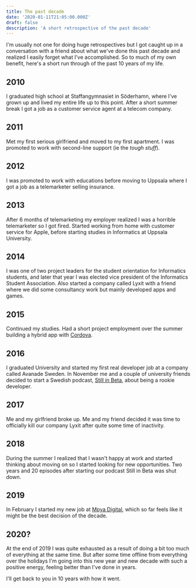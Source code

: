```yaml
---
title: The past decade
date: '2020-01-11T21:05:00.000Z'
draft: false
description: 'A short retrospective of the past decade'
---
```


I'm usually not one for doing huge retrospectives but I got caught up in a conversation with a friend about what we've done this past decade and realized I easily forget what I've accomplished. So to much of my own benefit, here's a short run through of the past 10 years of my life.

## 2010

I graduated high school at Staffangymnasiet in Söderhamn, where I've grown up and lived my entire life up to this point. After a short summer break I got a job as a customer service agent at a telecom company.

## 2011

Met my first serious girlfriend and moved to my first apartment. I was promoted to work with second-line support (ie the _tough stuff_).

## 2012

I was promoted to work with educations before moving to Uppsala where I got a job as a telemarketer selling insurance.

## 2013

After 6 months of telemarketing my employer realized I was a horrible telemarketer so I got fired. Started working from home with customer service for Apple, before starting studies in Informatics at Uppsala University.

## 2014

I was one of two project leaders for the student orientation for Informatics students, and later that year I was elected vice president of the Informatics Student Association. Also started a company called Lyxit with a friend where we did some consultancy work but mainly developed apps and games.

## 2015

Continued my studies. Had a short project employment over the summer building a hybrid app with [Cordova](https://cordova.apache.org/).

## 2016

I graduated University and started my first real developer job at a company called Avanade Sweden. In November me and a couple of university friends decided to start a Swedish podcast, [Still in Beta](https://podcasts.apple.com/se/podcast/still-in-beta/id1174070946), about being a rookie developer.

## 2017

Me and my girlfriend broke up. Me and my friend decided it was time to officially kill our company Lyxit after quite some time of inactivity.

## 2018

During the summer I realized that I wasn't happy at work and started thinking about moving on so I started looking for new opportunities. Two years and 20 episodes after starting our podcast Still in Beta was shut down.

## 2019

In February I started my new job at [Mpya Digital](https://www.mpyadigital.com), which so far feels like it might be the best decision of the decade.

## 2020?

At the end of 2019 I was quite exhausted as a result of doing a bit too much of everything at the same time. But after some time offline from everything over the holidays I'm going into this new year and new decade with such a positive energy, feeling better than I've done in years.

I'll get back to you in 10 years with how it went.
